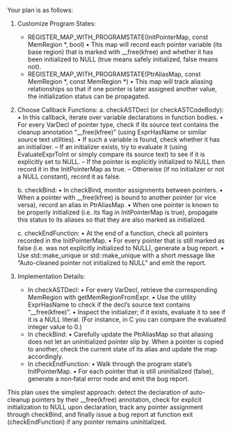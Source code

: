 Your plan is as follows:

1. Customize Program States:
   - REGISTER_MAP_WITH_PROGRAMSTATE(InitPointerMap, const MemRegion *, bool)
     • This map will record each pointer variable (its base region) that is marked with __free(kfree) and whether it has been initialized to NULL (true means safely initialized, false means not).
   - REGISTER_MAP_WITH_PROGRAMSTATE(PtrAliasMap, const MemRegion *, const MemRegion *)
     • This map will track aliasing relationships so that if one pointer is later assigned another value, the initialization status can be propagated.

2. Choose Callback Functions:
   a. checkASTDecl (or checkASTCodeBody):
      • In this callback, iterate over variable declarations in function bodies.
      • For every VarDecl of pointer type, check if its source text contains the cleanup annotation “__free(kfree)” (using ExprHasName or similar source text utilities).
      • If such a variable is found, check whether it has an initializer.
         – If an initializer exists, try to evaluate it (using EvaluateExprToInt or simply compare its source text) to see if it is explicitly set to NULL.
         – If the pointer is explicitly initialized to NULL then record it in the InitPointerMap as true.
         – Otherwise (if no initializer or not a NULL constant), record it as false.
   
   b. checkBind:
      • In checkBind, monitor assignments between pointers.
      • When a pointer with __free(kfree) is bound to another pointer (or vice versa), record an alias in PtrAliasMap.
      • When one pointer is known to be properly initialized (i.e. its flag in InitPointerMap is true), propagate this status to its aliases so that they are also marked as initialized.

   c. checkEndFunction:
      • At the end of a function, check all pointers recorded in the InitPointerMap.
      • For every pointer that is still marked as false (i.e. was not explicitly initialized to NULL), generate a bug report.
      • Use std::make_unique<BasicBugReport> or std::make_unique<PathSensitiveBugReport> with a short message like “Auto-cleaned pointer not initialized to NULL” and emit the report.

3. Implementation Details:
   - In checkASTDecl:
     • For every VarDecl, retrieve the corresponding MemRegion with getMemRegionFromExpr.
     • Use the utility ExprHasName to check if the decl’s source text contains “__free(kfree)”.
     • Inspect the initializer; if it exists, evaluate it to see if it is a NULL literal. (For instance, in C you can compare the evaluated integer value to 0.)
   - In checkBind:
     • Carefully update the PtrAliasMap so that aliasing does not let an uninitialized pointer slip by. When a pointer is copied to another, check the current state of its alias and update the map accordingly.
   - In checkEndFunction:
     • Walk through the program state’s InitPointerMap.
     • For each pointer that is still uninitialized (false), generate a non‐fatal error node and emit the bug report.
     
This plan uses the simplest approach: detect the declaration of auto-cleanup pointers by their __free(kfree) annotation, check for explicit initialization to NULL upon declaration, track any pointer assignment through checkBind, and finally issue a bug report at function exit (checkEndFunction) if any pointer remains uninitialized.